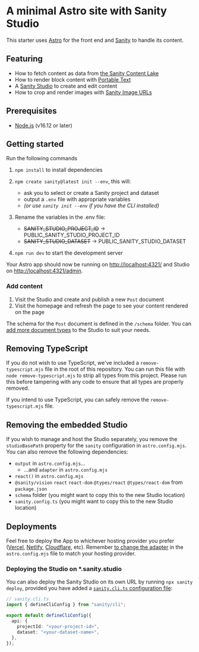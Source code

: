 # A minimal Astro site with Sanity Studio

This starter uses [Astro](https://astro.build/) for the front end and [Sanity](https://sanity.io/) to handle its content.

## Featuring

- How to fetch content as data from [the Sanity Content Lake](https://www.sanity.io/docs/datastore)
- How to render block content with [Portable Text](https://www.sanity.io/docs/presenting-block-text)
- A [Sanity Studio](https://www.sanity.io/docs/sanity-studio) to create and edit content
- How to crop and render images with [Sanity Image URLs](https://www.sanity.io/docs/presenting-images)

## Prerequisites

- [Node.js](https://nodejs.org/en/) (v16.12 or later)

## Getting started

Run the following commands

1. `npm install` to install dependencies
2. `npm create sanity@latest init --env`, this will:

   - ask you to select or create a Sanity project and dataset
   - output a `.env` file with appropriate variables
   - _(or use `sanity init --env` if you have the CLI installed)_

3. Rename the variables in the .env file:

   - ~~SANITY_STUDIO_PROJECT_ID~~ → PUBLIC_SANITY_STUDIO_PROJECT_ID
   - ~~SANITY_STUDIO_DATASET~~ → PUBLIC_SANITY_STUDIO_DATASET

4. `npm run dev` to start the development server

Your Astro app should now be running on [http://localhost:4321/](http://localhost:4321/) and Studio on [http://localhost:4321/admin](http://localhost:4321/).

### Add content

1. Visit the Studio and create and publish a new `Post` document
2. Visit the homepage and refresh the page to see your content rendered on the page

The schema for the `Post` document is defined in the `/schema` folder. You can [add more document types](https://www.sanity.io/docs/schema-types) to the Studio to suit your needs.

## Removing TypeScript

If you do not wish to use TypeScript, we've included a `remove-typescript.mjs` file in the root of this repository. You can run this file with `node remove-typescript.mjs` to strip all types from this project. Please run this before tampering with any code to ensure that all types are properly removed.

If you intend to use TypeScript, you can safely remove the `remove-typescript.mjs` file.

## Removing the embedded Studio

If you wish to manage and host the Studio separately, you remove the `studioBasePath` property for the `sanity` configuration in `astro.config.mjs`. You can also remove the following dependencies:

- `output` in `astro.config.mjs`…
  - …and `adapter` in `astro.config.mjs`
- `react()` in `astro.config.mjs`
- `@sanity/vision` `react` `react-dom` `@types/react` `@types/react-dom` from `package.json`
- `schema` folder (you might want to copy this to the new Studio location)
- `sanity.config.ts` (you might want to copy this to the new Studio location)

## Deployments

Feel free to deploy the App to whichever hosting provider you prefer ([Vercel](https://vercel.com/), [Netlify](https://netlify.com), [Cloudflare](https://pages.cloudflare.com/), etc). Remember [to change the adapter](https://docs.astro.build/en/guides/server-side-rendering/#adding-an-adapter) in the `astro.config.mjs` file to match your hosting provider.

### Deploying the Studio on \*\.sanity.studio

You can also deploy the Sanity Studio on its own URL by running `npx sanity deploy`, provided you have added a [`sanity.cli.ts` configuration file](https://www.sanity.io/docs/cli):

```ts
// sanity.cli.ts
import { defineCliConfig } from "sanity/cli";

export default defineCliConfig({
  api: {
    projectId: "<your-project-id>",
    dataset: "<your-dataset-name>",
  },
});
```
